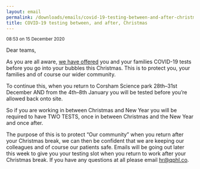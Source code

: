 ```yaml
---
layout: email
permalink: /downloads/emails/covid-19-testing-between-and-after-christmas/
title: COVID-19 testing between, and after, Christmas
---
```


<small>08:53 on 15 December 2020</small>

Dear teams,

As you are all aware, [we have offered](/downloads/emails/pre-christmas-employee-and-bubble-testing/) you and your families COVID-19 tests before you go into your bubbles this Christmas. This is to protect you, your families and of course our wider community.

To continue this, when you return to Corsham Science park 28th–31st December AND from the 4th–8th January you will be tested before you’re allowed back onto site.

So if you are working in between Christmas and New Year you will be required to have TWO TESTS, once in between Christmas and the New Year and once after.

The purpose of this is to protect “Our community” when you return after your Christmas break, we can then be confident that we are keeping our colleagues and of course our patients safe. Emails will be going out later this week to give you your testing slot when you return to work after your Christmas break. If you have any questions at all please email [hr@qphl.co](mailto:hr@qphl.co).